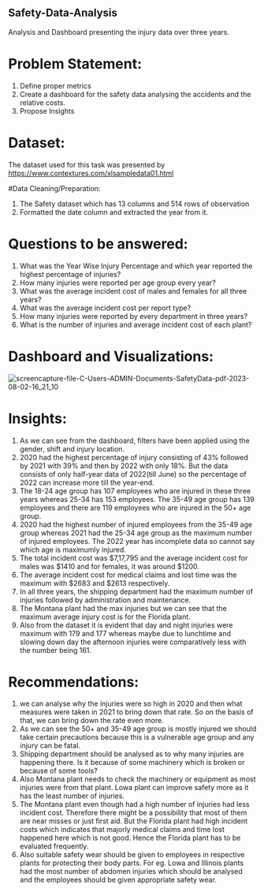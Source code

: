 ## Safety-Data-Analysis
Analysis and Dashboard presenting the injury data over three years.

# Problem Statement: 
1. Define proper metrics
2. Create a dashboard for the safety data analysing the accidents and the relative costs.
3. Propose Insights

# Dataset: 
The dataset used for this task was presented by https://www.contextures.com/xlsampledata01.html

#Data Cleaning/Preparation:
1. The Safety dataset which has 13 columns and 514 rows of observation
2. Formatted the date column and extracted the year from it.

# Questions to be answered: 
1. What was the Year Wise Injury Percentage and which year reported the highest percentage of injuries?									
2. How many injuries were reported per age group every year?									
3. What was the average incident cost of males and females for all three years?									
4. What was the average incident cost per report type?									
5. How many injuries were reported by every department in three years?									
6. What is the number of injuries and average incident cost of each plant?									

# Dashboard and Visualizations:

![screencapture-file-C-Users-ADMIN-Documents-SafetyData-pdf-2023-08-02-16_21_10](https://github.com/rasikasalvi4801/Safety-Data-Analysis/assets/72073065/0c3142d3-a6d8-4f4d-8e54-2cb8de700bac)

# Insights:
1. As we can see from the dashboard, filters have been applied using the gender, shift and injury location.
2. 2020 had the highest percentage of injury consisting of 43% followed by 2021 with 39% and then by 2022 with only 18%. But the data consists of only half-year data of 2022(till June) so the percentage of 2022 can increase more till the year-end.
3. The 18-24 age group has 107 employees who are injured in these three years whereas 25-34 has 153 employees. The 35-49 age group has 139 employees and there are 119 employees who are injured in the 50+ age group.
4. 2020 had the highest number of injured employees from the 35-49 age group whereas 2021 had the 25-34 age group as the maximum number of injured employees. The 2022 year has incomplete data so cannot say which age is maximumly injured.
5. The total incident cost was $7,17,795 and the average incident cost for males was $1410 and for females, it was around $1200.
6. The average incident cost for medical claims and lost time was the maximum with $2683 and $2613 respectively.
7. In all three years, the shipping department had the maximum number of injuries followed by administration and maintenance.
8. The Montana plant had the max injuries but we can see that the maximum average injury cost is for the Florida plant.
9. Also from the dataset it is evident that day and night injuries were maximum with 179 and 177 whereas maybe due to lunchtime and slowing down day the afternoon injuries were comparatively less with the number being 161.

# Recommendations:
1. we can analyse why the injuries were so high in 2020 and then what measures were taken in 2021 to bring down that rate. So on the basis of that, we can bring down the rate even more.
2. As we can see the 50+ and 35-49 age group is mostly injured we should take certain precautions because this is a vulnerable age group and any injury can be fatal.
3. Shipping department should be analysed as to why many injuries are happening there. Is it because of some machinery which is broken or because of some tools?
4. Also Montana plant needs to check the machinery or equipment as most injuries were from that plant. Lowa plant can improve safety more as it has the least number of injuries.
5. The Montana plant even though had a high number of injuries had less incident cost. Therefore there might be a possibility that most of them are near misses or just first aid. But the Florida plant had high incident costs which indicates that majorly medical claims and time lost happened here which is not good. Hence the Florida plant has to be evaluated frequently.
6. Also suitable safety wear should be given to employees in respective plants for protecting their body parts. For eg. Lowa and Illinois plants had the most number of abdomen injuries which should be analysed and the employees should be given appropriate safety wear. 

